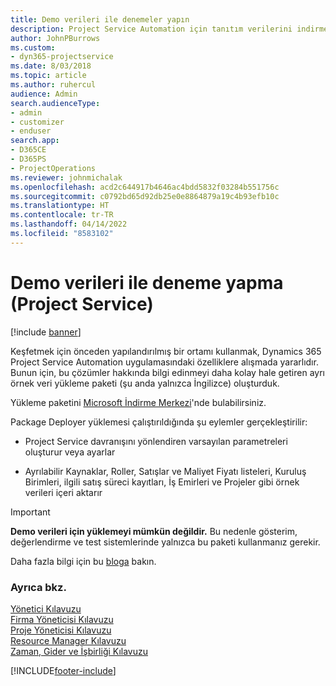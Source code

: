 ```yaml
---
title: Demo verileri ile denemeler yapın
description: Project Service Automation için tanıtım verilerini indirme ve bunlarla deneme yapma.
author: JohnPBurrows
ms.custom:
- dyn365-projectservice
ms.date: 8/03/2018
ms.topic: article
ms.author: ruhercul
audience: Admin
search.audienceType:
- admin
- customizer
- enduser
search.app:
- D365CE
- D365PS
- ProjectOperations
ms.reviewer: johnmichalak
ms.openlocfilehash: acd2c644917b4646ac4bdd5832f03284b551756c
ms.sourcegitcommit: c0792bd65d92db25e0e8864879a19c4b93efb10c
ms.translationtype: HT
ms.contentlocale: tr-TR
ms.lasthandoff: 04/14/2022
ms.locfileid: "8583102"
---
```

# <a name="experiment-with-demo-data-project-service"></a>Demo verileri ile deneme yapma (Project Service)

[!include [banner](../includes/psa-now-project-operations.md)]

Keşfetmek için önceden yapılandırılmış bir ortamı kullanmak, Dynamics 365 Project Service Automation uygulamasındaki özelliklere alışmada yararlıdır. Bunun için, bu çözümler hakkında bilgi edinmeyi daha kolay hale getiren ayrı örnek veri yükleme paketi (şu anda yalnızca İngilizce) oluşturduk. 

Yükleme paketini [Microsoft İndirme Merkezi](https://go.microsoft.com/fwlink/?linkid=859966)'nde bulabilirsiniz.  

Package Deployer yüklemesi çalıştırıldığında şu eylemler gerçekleştirilir: 
  
-   Project Service davranışını yönlendiren varsayılan parametreleri oluşturur veya ayarlar  
  
-   Ayrılabilir Kaynaklar, Roller, Satışlar ve Maliyet Fiyatı listeleri, Kuruluş Birimleri, ilgili satış süreci kayıtları, İş Emirleri ve Projeler gibi örnek verileri içeri aktarır    
  
> [!IMPORTANT]
> **Demo verileri için yüklemeyi mümkün değildir.** Bu nedenle gösterim, değerlendirme ve test sistemlerinde yalnızca bu paketi kullanmanız gerekir.

Daha fazla bilgi için bu [bloga](https://blogs.msdn.microsoft.com/crm/2017/10/24/microsoft-dynamics-365-for-field-service-and-project-service-automation-sample-data) bakın.





  
### <a name="see-also"></a>Ayrıca bkz.  
 [Yönetici Kılavuzu](../psa/admin-guide.md)   
 [Firma Yöneticisi Kılavuzu](../psa/account-manager-guide.md)   
 [Proje Yöneticisi Kılavuzu](../psa/project-manager-guide.md)   
 [Resource Manager Kılavuzu](../psa/resource-manager-guide.md)   
 [Zaman, Gider ve İşbirliği Kılavuzu](../psa/time-expense-collaboration-guide.md)


[!INCLUDE[footer-include](../includes/footer-banner.md)]
